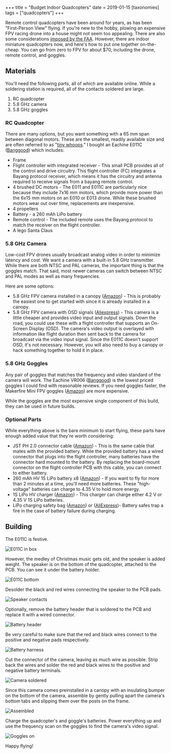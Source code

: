 +++
title = "Budget Indoor Quadcopters"
date = 2019-01-15
[taxonomies]
tags = ["quadcopters"]
+++

Remote control quadcopters have been around for years, as has been "First-Person View" flying. If you're new to the hobby, plowing an expensive FPV racing drone into a house might not seem too appealing. There are also some considerations [imposed by the FAA](https://www.faa.gov/news/fact_sheets/news_story.cfm?newsId=22615). However, there are indoor miniature quadcopters now, and here's how to put one together on-the-cheap. You can go from zero to FPV for about $70, including the drone, remote control, and goggles.

<!-- more -->

## Materials

You'll need the following parts, all of which are available online. While a soldering station is required, all of the contacts soldered are large.

1. RC quadcopter
2. 5.8 GHz camera
3. 5.8 GHz goggles

### RC Quadcopter
There are many options, but you want something with a 65 mm span between diagonal motors. These are the smallest, readily available size and are often referred to as "[tiny whoops](https://www.tinywhoop.com/)." I bought an Eachine E011C ([Banggood](https://www.banggood.com/Eachine-E011C-Flying-Santa-Claus-With-Christmas-Songs-716-Motor-Headless-Mode-RC-Quadcopter-p-1205851.html?p=9P091027571160201812&custlinkid=117608)) which includes:

* Frame
* Flight controller with integrated receiver - This small PCB provides all of the control and drive circuitry. This flight controller (FC) integrates a Bayang protocol receiver, which means it has the circuitry and antenna required to receive signals from a bayang remote control.
* 4 brushed DC motors - The E011 and E011C are particularly nice because they include 7x16 mm motors, which provide more power than the 6x15 mm motors on an E010 or E013 drone. While these brushed motors wear out over time, replacements are inexpensive.
* 4 propellers
* Battery - a 260 mAh LiPo battery
* Remote control - The included remote uses the Bayang protocol to match the receiver on the flight controller.
* A lego Santa Claus

### 5.8 GHz Camera

Low-cost FPV drones usually broadcast analog video in order to minimize latency and cost. We want a camera with a built-in 5.8 GHz transmitter. While there are both NTSC and PAL cameras, the important thing is that the goggles match. That said, most newer cameras can switch between NTSC and PAL modes as well as many frequencies.

Here are some options:

* 5.8 GHz FPV camera installed in a canopy ([Amazon](https://www.amazon.com/gp/product/B07DHHYJ6B/ref=as_li_tl?ie=UTF8&camp=1789&creative=9325&creativeASIN=B07DHHYJ6B&linkCode=as2&tag=louissimonsco-20&linkId=0c8c177cc05271f7e05892f5853cc65a)) - This is probably the easiest one to get started with since it is already installed in a canopy.
* 5.8 GHz FPV camera with OSD signals ([Aliexpress](https://www.aliexpress.com/item/LST-S2-5-8G-800TVL-HD-Micro-CMOS-FPV-Camera-150-Degree-Angle-Of-View-3/32856883661.html?spm=a2g0s.9042311.0.0.643c4c4ddaBgMn)) - This camera is a little cheaper and provides video input and output signals. Down the road, you could use these with a flight controller that supports an On-Screen Display (OSD). The camera's video output is overlayed with information like flight duration then sent back to the camera for broadcast via the video input signal. Since the E011C doesn't support OSD, it's not necessary. However, you will also need to buy a canopy or hack something together to hold it in place.

### 5.8 GHz Goggles

Any pair of goggles that matches the frequency and video standard of the camera will work. The Eachine VR006 ([Banggood](https://www.banggood.com/Eachine-E013-VR006-VR-006-One-antenna-3-Inch-5_8G-40CH-Mini-FPV-Goggles-Build-in-3_7V-500mAh-Battery-p-1239625.html?p=9P091027571160201812&custlinkid=117605)) is the lowest priced goggles I could find with reasonable reviews. If you need goggles faster, the Makerfire Mini FPV goggles ([Amazon](https://www.amazon.com/gp/product/B07F292TWS/ref=as_li_tl?ie=UTF8&camp=1789&creative=9325&creativeASIN=B07F292TWS&linkCode=as2&tag=louissimonsco-20&linkId=d912e7828ff0fc304bfe08cabb5d1fe9)) are more expensive.

While the goggles are the most expensive single component of this build, they can be used in future builds.

### Optional Parts

While everything above is the bare minimum to start flying, these parts have enough added value that they're worth considering:

* JST PH 2.0 connector cable ([Amazon](https://www.amazon.com/gp/product/B072B66P5C/ref=as_li_tl?ie=UTF8&camp=1789&creative=9325&creativeASIN=B072B66P5C&linkCode=as2&tag=louissimonsco-20&linkId=fef2e441691dcf64402afc61b69e6e93)) - This is the same cable that mates with the provided battery. While the provided battery has a wired connector that plugs into the flight controller, many batteries have the connector hard mounted to the battery. By replacing the board-mount connector on the flight controller PCB with this cable, you can connect to either battery.
* 260 mAh HV 1S LiPo battery x8 ([Amazon](https://www.amazon.com/gp/product/B07121V7MB/ref=as_li_tl?ie=UTF8&camp=1789&creative=9325&creativeASIN=B07121V7MB&linkCode=as2&tag=louissimonsco-20&linkId=e088e4a340d129c65bb3f22de8220bfc)) - If you want to fly for more than 2 minutes at a time, you'll need more batteries. These "high-voltage" batteries can charge to 4.35 V to hold more energy.
* 1S LiPo HV charger ([Amazon](https://www.amazon.com/gp/product/B07KBZCCZ3/ref=as_li_tl?ie=UTF8&camp=1789&creative=9325&creativeASIN=B07KBZCCZ3&linkCode=as2&tag=louissimonsco-20&linkId=7f22d82c78e54a428074c6b0f42b3e7d)) - This charger can charge either 4.2 V or 4.35 V 1S LiPo batteries.
* LiPo charging safety bag ([Amazon](https://www.amazon.com/gp/product/B00T01LLP8/ref=as_li_tl?ie=UTF8&camp=1789&creative=9325&creativeASIN=B00T01LLP8&linkCode=as2&tag=louissimonsco-20&linkId=53d90d75431838a0a6fcbe78b7e9eaa2)) or ([AliExpress](https://www.aliexpress.com/item/LiPo-Li-Po-Battery-Fireproof-Safety-Guard-Safe-Bag-185-75-60MM-IUNEED-TOY-Store/1000004733398.html?spm=a2g0s.9042311.0.0.70044c4dU20h0b))- Battery safes trap a fire in the case of battery failure during charging.

## Building

The E011C is festive.

![E011C in box](e011c_in_box.jpg)

However, the medley of Christmas music gets old, and the speaker is added weight. The speaker is on the bottom of the quadcopter, attached to the PCB. You can see it under the battery holder.

![E011C bottom](e011c_bottom.png)

Desolder the black and red wires connecting the speaker to the PCB pads.

![Speaker contacts](speaker_contacts.png)

Optionally, remove the battery header that is soldered to the PCB and replace it with a wired connector.

![Battery header](battery_header.png)

Be very careful to make sure that the red and black wires connect to the positive and negative pads respectively.

![Battery harness](battery_harness.png)

Cut the connector of the camera, leaving as much wire as possible. Strip back the wires and solder the red and black wires to the positive and negative battery terminals.

![Camera soldered](camera_soldered.png)

Since this camera comes preinstalled in a canopy with an insulating bumper on the bottom of the camera, assemble by gently pulling apart the camera's bottom tabs and slipping them over the posts on the frame.

![Assembled](assembled.png)

Charge the quadcopter's and goggle's batteries. Power everything up and use the frequency scan on the goggles to find the camera's video signal.

![Goggles on](goggles_on.png)

Happy flying!
